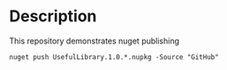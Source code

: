 # Description

This repository demonstrates nuget publishing

`nuget push UsefulLibrary.1.0.*.nupkg -Source "GitHub"`
